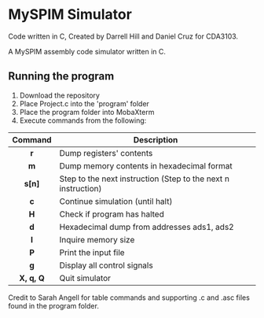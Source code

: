 # MySPIM Simulator
Code written in C, Created by Darrell Hill and Daniel Cruz for CDA3103.

A MySPIM assembly code simulator written in C.

## Running the program
1. Download the repository
3. Place Project.c into the 'program' folder
4. Place the program folder into MobaXterm
5. Execute commands from the following:

| Command | Description |
| :-----: | ----------- |
| **r**     | Dump registers' contents |
| **m**     | Dump memory contents in hexadecimal format |
| **s[n]**  | Step to the next instruction (Step to the next n instruction) |
| **c**     | Continue simulation (until halt) |
| **H**     | Check if program has halted |
| **d**     | Hexadecimal dump from addresses ads1, ads2 |
| **I**     | Inquire memory size |
| **P**     | Print the input file |
| **g**     | Display all control signals |
| **X, q, Q** | Quit simulator |

Credit to Sarah Angell for table commands and supporting .c and .asc files found in the program folder.